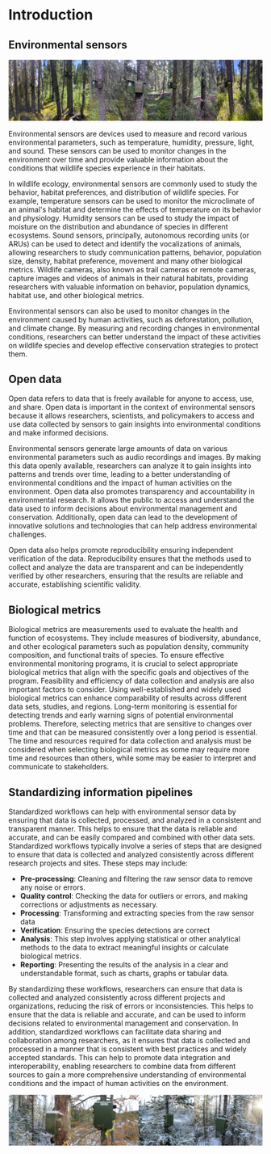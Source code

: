 # Introduction

## Environmental sensors

![](assets/arus.png)

Environmental sensors are devices used to measure and record various environmental parameters, such as temperature, humidity, pressure, light, and sound. These sensors can be used to monitor changes in the environment over time and provide valuable information about the conditions that wildlife species experience in their habitats.

In wildlife ecology, environmental sensors are commonly used to study the behavior, habitat preferences, and distribution of wildlife species. For example, temperature sensors can be used to monitor the microclimate of an animal's habitat and determine the effects of temperature on its behavior and physiology. Humidity sensors can be used to study the impact of moisture on the distribution and abundance of species in different ecosystems. Sound sensors, principally, autonomous recording units (or ARUs) can be used to detect and identify the vocalizations of animals, allowing researchers to study communication patterns, behavior, population size, density, habitat preference, movement and many other biological metrics. Wildlife cameras, also known as trail cameras or remote cameras, capture images and videos of animals in their natural habitats, providing researchers with valuable information on behavior, population dynamics, habitat use, and other biological metrics.

Environmental sensors can also be used to monitor changes in the environment caused by human activities, such as deforestation, pollution, and climate change. By measuring and recording changes in environmental conditions, researchers can better understand the impact of these activities on wildlife species and develop effective conservation strategies to protect them.

## Open data

Open data refers to data that is freely available for anyone to access, use, and share. Open data is important in the context of environmental sensors because it allows researchers, scientists, and policymakers to access and use data collected by sensors to gain insights into environmental conditions and make informed decisions.

Environmental sensors generate large amounts of data on various environmental parameters such as audio recordings and images. By making this data openly available, researchers can analyze it to gain insights into patterns and trends over time, leading to a better understanding of environmental conditions and the impact of human activities on the environment. Open data also promotes transparency and accountability in environmental research. It allows the public to access and understand the data used to inform decisions about environmental management and conservation. Additionally, open data can lead to the development of innovative solutions and technologies that can help address environmental challenges. 

Open data also helps promote reproducibility ensuring independent verification of the data. Reproducibility ensures that the methods used to collect and analyze the data are transparent and can be independently verified by other researchers, ensuring that the results are reliable and accurate, establishing scientific validity. 

## Biological metrics

Biological metrics are measurements used to evaluate the health and function of ecosystems. They include measures of biodiversity, abundance, and other ecological parameters such as population density, community composition, and functional traits of species. To ensure effective environmental monitoring programs, it is crucial to select appropriate biological metrics that align with the specific goals and objectives of the program. Feasibility and efficiency of data collection and analysis are also important factors to consider. Using well-established and widely used biological metrics can enhance comparability of results across different data sets, studies, and regions. Long-term monitoring is essential for detecting trends and early warning signs of potential environmental problems. Therefore, selecting metrics that are sensitive to changes over time and that can be measured consistently over a long period is essential. The time and resources required for data collection and analysis must be considered when selecting biological metrics as some may require more time and resources than others, while some may be easier to interpret and communicate to stakeholders.

## Standardizing information pipelines

Standardized workflows can help with environmental sensor data by ensuring that data is collected, processed, and analyzed in a consistent and transparent manner. This helps to ensure that the data is reliable and accurate, and can be easily compared and combined with other data sets. Standardized workflows typically involve a series of steps that are designed to ensure that data is collected and analyzed consistently across different research projects and sites. These steps may include:

* **Pre-processing**: Cleaning and filtering the raw sensor data to remove any noise or errors.
* **Quality control**: Checking the data for outliers or errors, and making corrections or adjustments as necessary.
* **Processing**: Transforming and extracting species from the raw sensor data
* **Verification**: Ensuring the species detections are correct
* **Analysis**: This step involves applying statistical or other analytical methods to the data to extract meaningful insights or calculate biological metrics.
* **Reporting**: Presenting the results of the analysis in a clear and understandable format, such as charts, graphs or tabular data. 

By standardizing these workflows, researchers can ensure that data is collected and analyzed consistently across different projects and organizations, reducing the risk of errors or inconsistencies. This helps to ensure that the data is reliable and accurate, and can be used to inform decisions related to environmental management and conservation. In addition, standardized workflows can facilitate data sharing and collaboration among researchers, as it ensures that data is collected and processed in a manner that is consistent with best practices and widely accepted standards. This can help to promote data integration and interoperability, enabling researchers to combine data from different sources to gain a more comprehensive understanding of environmental conditions and the impact of human activities on the environment.

![](assets/arus2.png)

